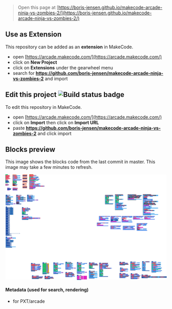  


> Open this page at [https://boris-jensen.github.io/makecode-arcade-ninja-vs-zombies-2/](https://boris-jensen.github.io/makecode-arcade-ninja-vs-zombies-2/)

## Use as Extension

This repository can be added as an **extension** in MakeCode.

* open [https://arcade.makecode.com/](https://arcade.makecode.com/)
* click on **New Project**
* click on **Extensions** under the gearwheel menu
* search for **https://github.com/boris-jensen/makecode-arcade-ninja-vs-zombies-2** and import

## Edit this project ![Build status badge](https://github.com/boris-jensen/makecode-arcade-ninja-vs-zombies-2/workflows/MakeCode/badge.svg)

To edit this repository in MakeCode.

* open [https://arcade.makecode.com/](https://arcade.makecode.com/)
* click on **Import** then click on **Import URL**
* paste **https://github.com/boris-jensen/makecode-arcade-ninja-vs-zombies-2** and click import

## Blocks preview

This image shows the blocks code from the last commit in master.
This image may take a few minutes to refresh.

![A rendered view of the blocks](https://github.com/boris-jensen/makecode-arcade-ninja-vs-zombies-2/raw/master/.github/makecode/blocks.png)

#### Metadata (used for search, rendering)

* for PXT/arcade
<script src="https://makecode.com/gh-pages-embed.js"></script><script>makeCodeRender("{{ site.makecode.home_url }}", "{{ site.github.owner_name }}/{{ site.github.repository_name }}");</script>
